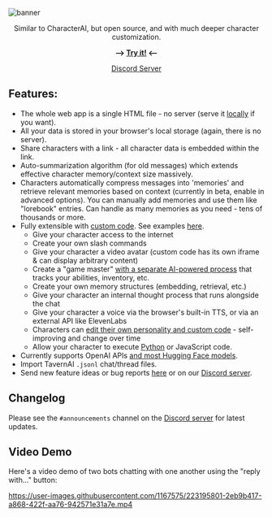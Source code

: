 ![banner](https://user-images.githubusercontent.com/1167575/225629372-eb4de08a-ed62-4660-a83d-6e42a5c092d7.jpg)


<p align="center">Similar to CharacterAI, but open source, and with much deeper character customization.</p>

<p align="center"><b>⟶ <a href="https://josephrocca.github.io/OpenCharacters">Try it!</a> ⟵</b></p>

<p align="center"><a href="https://discord.gg/5tkWXJFqPV">Discord Server</a></p>

## Features:
* The whole web app is a single HTML file - no server (serve it [locally](https://github.com/josephrocca/OpenCharacters/blob/main/docs/local-setup.md) if you want).
* All your data is stored in your browser's local storage (again, there is no server).
* Share characters with a link - all character data is embedded within the link.
* Auto-summarization algorithm (for old messages) which extends effective character memory/context size massively.
* Characters automatically compress messages into 'memories' and retrieve relevant memories based on context (currently in beta, enable in advanced options). You can manually add memories and use them like "lorebook" entries. Can handle as many memories as you need - tens of thousands or more.
* Fully extensible with [custom code](https://github.com/josephrocca/OpenCharacters/blob/main/docs/custom-code.md). See examples [here](https://github.com/josephrocca/OpenCharacters/blob/main/docs/custom-code-examples.md).
  * Give your character access to the internet
  * Create your own slash commands
  * Give your character a video avatar (custom code has its own iframe & can display arbitrary content)
  * Create a "game master" [with a separate AI-powered process](https://tinyurl.com/5t3x8pdk) that tracks your abilities, inventory, etc.
  * Create your own memory structures (embedding, retrieval, etc.)
  * Give your character an internal thought process that runs alongside the chat
  * Give your character a voice via the browser's built-in TTS, or via an external API like ElevenLabs
  * Characters can [edit their own personality and custom code](https://tinyurl.com/4ccnn9zb) - self-improving and change over time
  * Allow your character to execute [Python](https://github.com/josephrocca/OpenCharacters/blob/main/docs/running-python-code.md) or JavaScript code.
* Currently supports OpenAI APIs [and most Hugging Face models](https://github.com/josephrocca/OpenCharacters/blob/main/docs/custom-models.md).
* Import TavernAI `.jsonl` chat/thread files.
* Send new feature ideas or bug reports [here](https://github.com/josephrocca/OpenCharacters/issues) or on our [Discord server](https://discord.gg/5tkWXJFqPV).

## Changelog

Please see the `#announcements` channel on the [Discord server](https://discord.gg/5tkWXJFqPV) for latest updates.

## Video Demo

Here's a video demo of two bots chatting with one another using the "reply with..." button:

https://user-images.githubusercontent.com/1167575/223195801-2eb9b417-a868-422f-aa76-942571e31a7e.mp4

